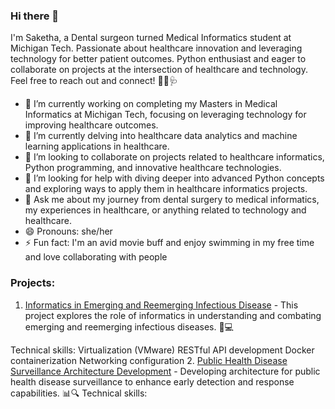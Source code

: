 ### Hi there 👋
I'm Saketha, a Dental surgeon turned Medical Informatics student at Michigan Tech. Passionate about healthcare innovation and leveraging technology for better patient outcomes. Python enthusiast and eager to collaborate on projects at the intersection of healthcare and technology. Feel free to reach out and connect! 🚀💡🩺

- 🔭 I’m currently working on completing my Masters in Medical Informatics at Michigan Tech, focusing on leveraging technology for improving healthcare outcomes.
- 🌱 I’m currently delving into healthcare data analytics and machine learning applications in healthcare.
- 👯 I’m looking to collaborate on projects related to healthcare informatics, Python programming, and innovative healthcare technologies.
- 🤔 I’m looking for help with diving deeper into advanced Python concepts and exploring ways to apply them in healthcare informatics projects.
- 💬 Ask me about my journey from dental surgery to medical informatics, my experiences in healthcare, or anything related to technology and healthcare.
- 😄 Pronouns: she/her
- ⚡ Fun fact: I'm an avid movie buff and enjoy swimming in my free time and love collaborating with people

### Projects:

1. [Informatics in Emerging and Reemerging Infectious Disease](https://github.com/sakethakusu/informatics-in-emerging-and-reemerging-infectious-disease) - This project explores the role of informatics in understanding and combating emerging and reemerging infectious diseases. 🦠💻

Technical skills:
Virtualization (VMware)
RESTful API development
Docker containerization
Networking configuration
2. [Public Health Disease Surveillance Architecture Development](https://github.com/sakethakusu/Public-Health-Disease-SUrveillance-Architecture-Development) - Developing architecture for public health disease surveillance to enhance early detection and response capabilities. 📊🔍
Technical skills:
